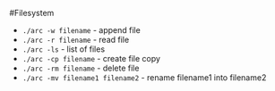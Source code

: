 #Filesystem

- `./arc -w filename` - append file
- `./arc -r filename` - read file
- `./arc -ls` - list of files
- `./arc -cp filename` - create file copy 
- `./arc -rm filename` - delete file
- `./arc -mv filename1 filename2` - rename filename1 into filename2
